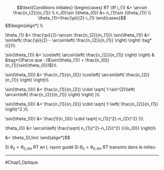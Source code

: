 
$$\text{Conditions initiales}
\begin{cases}
    RT \iff i_{1} &> \arcsin \frac{n_{2}}{n_{1}} \\ n_{0}\sin (\theta_{0}) &= n_{1}\sin (\theta_{1}) \\ \theta_{1}=\frac{\pi}{2}-i_{1}
\end{cases}$$
$$\begin{align*} \\\\

\theta_{1} &< \frac{\pi}{2}-\arcsin \frac{n_{2}}{n_{1}}\\
\sin(\theta_{1}) &< \sin\left( \frac{\pi}{2} - \arcsin\left( \frac{n_{2}}{n_{1}} \right) \right) \tag*{{}}\\\\

\sin(\theta_{1}) &< \cos\left( \arcsin\left( \frac{n_{2}}{n_{1}} \right) \right) & &\tag*{{Parce que : }$\sin(\theta_{1}) = \frac{n_{0}}{n_{1}}\sin(\theta_{0})$}\\\\

\sin(\theta_{0}) &< \frac{n_{1}}{n_{0}} \cos\left( \arcsin\left( \frac{n_{2}}{n_{1}} \right) \right)\\\\

\sin(\theta_{0}) &< \frac{n_{1}}{n_{2}} \cdot \sqrt{ 1-\sin^{2}\left( \arcsin\left( \frac{n_{2}}{n_{1}} \right) \right) }\\\\

\sin(\theta_{0}) &< \frac{n_{1}}{n_{0}} \cdot \sqrt{ 1-\left( \frac{n_{2}}{n_{1}} \right)^2 }\\\\

\sin(\theta_{0}) &< \frac{1}{n_{0}} \cdot \sqrt{ n_{1}{^2}-n_{2}{^2} }\\\\

\theta_{0} &< \arcsin\left( \frac{\sqrt{ n_{1}{^2}-n_{2}{^2} }}{n_{0}} \right)\\\\

&= \theta_{0,lim}
\end{align*}$$

Si $\theta_{0} < \theta_{0,lim}$ RT en I, rayon guidé
Si $\theta_{0} > \theta_{0,lim}$ RT transmis dans le milieu
___
#Chap1_Optique 